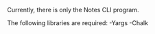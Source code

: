 Currently, there is only the Notes CLI program.

The following libraries are required:
-Yargs
-Chalk
